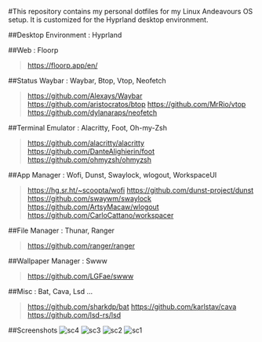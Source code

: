 #This repository contains my personal dotfiles for my Linux Andeavours OS setup. It is customized for the Hyprland desktop environment.

##Desktop Environment   : Hyprland

##Web                   : Floorp
   >https://floorp.app/en/

##Status Waybar         : Waybar, Btop, Vtop, Neofetch
   >https://github.com/Alexays/Waybar
   >https://github.com/aristocratos/btop
   >https://github.com/MrRio/vtop
   >https://github.com/dylanaraps/neofetch
   
##Terminal Emulator     : Alacritty, Foot, Oh-my-Zsh
   >https://github.com/alacritty/alacritty
   >https://github.com/DanteAlighierin/foot
   >https://github.com/ohmyzsh/ohmyzsh
   
##App Manager            : Wofi, Dunst, Swaylock, wlogout, WorkspaceUI
   >https://hg.sr.ht/~scoopta/wofi
   >https://github.com/dunst-project/dunst
   >https://github.com/swaywm/swaylock
   >https://github.com/ArtsyMacaw/wlogout
   >https://github.com/CarloCattano/workspacer
   
##File Manager          : Thunar, Ranger
   >https://github.com/ranger/ranger
   
##Wallpaper Manager     : Swww
   >https://github.com/LGFae/swww
   
##Misc                    : Bat, Cava, Lsd ...
   >https://github.com/sharkdp/bat
   >https://github.com/karlstav/cava
   >https://github.com/lsd-rs/lsd

##Screenshots
![sc4](https://github.com/letof7/Dot-files/assets/31816885/60a7e62e-44ec-4791-8560-4e5f96a91889)
![sc3](https://github.com/letof7/Dot-files/assets/31816885/934af5a6-da25-4398-bc27-535466386541)
![sc2](https://github.com/letof7/Dot-files/assets/31816885/8084e828-f9e6-4d5d-a48c-de4e525995a2)
![sc1](https://github.com/letof7/Dot-files/assets/31816885/5bb6aeb5-0b50-4cc3-b711-9b2bb15b2dea)
